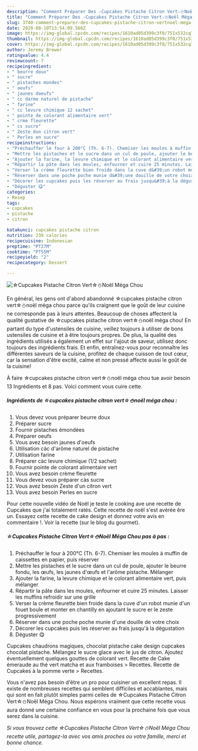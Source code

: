 ```yaml
---
description: "Comment Préparer Des ☆Cupcakes Pistache Citron Vert☆⛄Noël Méga Chou"
title: "Comment Préparer Des ☆Cupcakes Pistache Citron Vert☆⛄Noël Méga Chou"
slug: 3740-comment-preparer-des-cupcakes-pistache-citron-vertnoel-mega-chou
date: 2020-08-10T13:54:09.566Z
image: https://img-global.cpcdn.com/recipes/1610ad05d399c3f0/751x532cq70/☆cupcakes-pistache-citron-vert☆⛄noel-mega-chou-photo-principale-de-la-recette.jpg
thumbnail: https://img-global.cpcdn.com/recipes/1610ad05d399c3f0/751x532cq70/☆cupcakes-pistache-citron-vert☆⛄noel-mega-chou-photo-principale-de-la-recette.jpg
cover: https://img-global.cpcdn.com/recipes/1610ad05d399c3f0/751x532cq70/☆cupcakes-pistache-citron-vert☆⛄noel-mega-chou-photo-principale-de-la-recette.jpg
author: Jeremy Brewer
ratingvalue: 4.4
reviewcount: 7
recipeingredient:
- " beurre doux"
- " sucre"
- " pistaches mondes"
- " oeufs"
- " jaunes doeufs"
- " cc darme naturel de pistache"
- " farine"
- " cc levure chimique 12 sachet"
- " pointe de colorant alimentaire vert"
- " crme fleurette"
- " cs sucre"
- " Zeste dun citron vert"
- " Perles en sucre"
recipeinstructions:
- "Préchauffer le four à 200°C (Th. 6-7). Chemiser les moules à muffin de caissettes en papier, puis réserver"
- "Mettre les pistaches et le sucre dans un cul de poule, ajouter le beurre fondu, les œufs, les jaunes d&#39;œufs et l&#39;arôme pistache. Mélanger"
- "Ajouter la farine, la levure chimique et le colorant alimentaire vert, puis mélanger"
- "Répartir la pâte dans les moules, enfourner et cuire 25 minutes. Laisser les muffins refroidir sur une grille"
- "Verser la crème fleurette bien froide dans la cuve d&#39;un robot munie d&#39;un fouet boule et monter en chantilly en ajoutant le sucre er le zeste progressivement"
- "Réserver dans une poche poche munie d&#39;une douille de votre choix"
- "Décorer les cupcakes puis les réserver au frais jusqu&#39;à la dégustation"
- "Déguster 😋"
categories:
- Resep
tags:
- cupcakes
- pistache
- citron

katakunci: cupcakes pistache citron 
nutrition: 239 calories
recipecuisine: Indonesian
preptime: "PT27M"
cooktime: "PT55M"
recipeyield: "2"
recipecategory: Dessert

---
```



![☆Cupcakes Pistache Citron Vert☆⛄Noël Méga Chou](https://img-global.cpcdn.com/recipes/1610ad05d399c3f0/751x532cq70/☆cupcakes-pistache-citron-vert☆⛄noel-mega-chou-photo-principale-de-la-recette.jpg)

En général, les gens ont d'abord abandonné ☆cupcakes pistache citron vert☆⛄noël méga chou parce qu'ils craignent que le goût de leur cuisine ne corresponde pas à leurs attentes. Beaucoup de choses affectent la qualité gustative de ☆cupcakes pistache citron vert☆⛄noël méga chou! En partant du type d'ustensiles de cuisine, veillez toujours à utiliser de bons ustensiles de cuisine et à être toujours propres. De plus, la qualité des ingrédients utilisés a également un effet sur l'ajout de saveur, utilisez donc toujours des ingrédients frais. Et enfin, entraînez-vous pour reconnaître les différentes saveurs de la cuisine, profitez de chaque cuisson de tout cœur, car la sensation d'être excité, calme et non pressé affecte aussi le goût de la cuisine!

<!--inarticleads1-->

À faire ☆cupcakes pistache citron vert☆⛄noël méga chou tue avoir besoin 13 Ingrédients et 8 pas. Voici comment vous cuire cette.

##### Ingrédients de ☆cupcakes pistache citron vert☆⛄noël méga chou :

1. Vous devez vous préparer  beurre doux
1. Préparer  sucre
1. Fournir  pistaches émondées
1. Préparer  oeufs
1. Vous avez besoin  jaunes d&#39;oeufs
1. Utilisation  càc d&#39;arôme naturel de pistache
1. Utilisation  farine
1. Préparer  càc levure chimique (1/2 sachet)
1. Fournir  pointe de colorant alimentaire vert
1. Vous avez besoin  crème fleurette
1. Vous devez vous préparer  càs sucre
1. Vous avez besoin  Zeste d&#39;un citron vert
1. Vous avez besoin  Perles en sucre


Pour cette nouvelle vidéo de Noël je teste le cooking ave une recette de Cupcakes que j&#39;ai totalement ratés. Cette recette de noël s&#39;est avérée êre un. Essayez cette recette de cake design et donnez votre avis en commentaire !. Voir la recette (sur le blog du gourmet). 

<!--inarticleads2-->

##### ☆Cupcakes Pistache Citron Vert☆⛄Noël Méga Chou pas à pas :

1. Préchauffer le four à 200°C (Th. 6-7). Chemiser les moules à muffin de caissettes en papier, puis réserver
1. Mettre les pistaches et le sucre dans un cul de poule, ajouter le beurre fondu, les œufs, les jaunes d&#39;œufs et l&#39;arôme pistache. Mélanger
1. Ajouter la farine, la levure chimique et le colorant alimentaire vert, puis mélanger
1. Répartir la pâte dans les moules, enfourner et cuire 25 minutes. Laisser les muffins refroidir sur une grille
1. Verser la crème fleurette bien froide dans la cuve d&#39;un robot munie d&#39;un fouet boule et monter en chantilly en ajoutant le sucre er le zeste progressivement
1. Réserver dans une poche poche munie d&#39;une douille de votre choix
1. Décorer les cupcakes puis les réserver au frais jusqu&#39;à la dégustation
1. Déguster 😋


Cupcakes chaudrons magiques, chocolat pistache cake design cupcakes chocolat pistache. Mélangez le sucre glace avec le jus de citron. Ajoutez éventuellement quelques gouttes de colorant vert. Recette de Cake émeraude au thé vert matcha et aux framboises &gt; Recettes. Recette de Cupcakes à la pomme verte &gt; Recettes. 

<!--inarticleads1-->

<p>
Vous n'avez pas besoin d'être un pro pour cuisiner un excellent repas. Il existe de nombreuses recettes qui semblent difficiles et accablantes, mais qui sont en fait plutôt simples parmi celles de ☆Cupcakes Pistache Citron Vert☆⛄Noël Méga Chou. Nous espérons vraiment que cette recette vous aura donné une certaine confiance en vous pour la prochaine fois que vous serez dans la cuisine.
</p>

<p>
<i>Si vous trouvez cette ☆Cupcakes Pistache Citron Vert☆⛄Noël Méga Chou recette utile, partagez-la avec vos amis proches ou votre famille, merci et bonne chance.</i>
</p>
